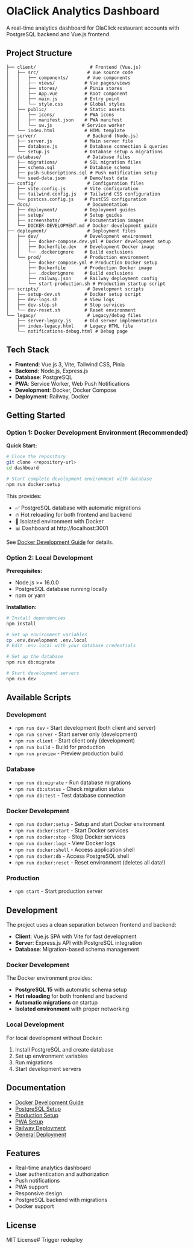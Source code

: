 # OlaClick Analytics Dashboard

A real-time analytics dashboard for OlaClick restaurant accounts with PostgreSQL backend and Vue.js frontend.

## Project Structure

```
├── client/                    # Frontend (Vue.js)
│   ├── src/                  # Vue source code
│   │   ├── components/       # Vue components
│   │   ├── views/           # Vue pages/views
│   │   ├── stores/          # Pinia stores
│   │   ├── App.vue          # Root component
│   │   ├── main.js          # Entry point
│   │   └── style.css        # Global styles
│   ├── public/              # Static assets
│   │   ├── icons/           # PWA icons
│   │   ├── manifest.json    # PWA manifest
│   │   └── sw.js           # Service worker
│   └── index.html           # HTML template
├── server/                   # Backend (Node.js)
│   ├── server.js            # Main server file
│   ├── database.js          # Database connection & queries
│   └── setup.js             # Database setup & migrations
├── database/                 # Database files
│   ├── migrations/          # SQL migration files
│   ├── schema.sql           # Database schema
│   ├── push-subscriptions.sql # Push notification setup
│   └── seed-data.json       # Demo/test data
├── config/                   # Configuration files
│   ├── vite.config.js       # Vite configuration
│   ├── tailwind.config.js   # Tailwind CSS configuration
│   └── postcss.config.js    # PostCSS configuration
├── docs/                     # Documentation
│   ├── deployment/          # Deployment guides
│   ├── setup/               # Setup guides
│   ├── screenshots/         # Documentation images
│   └── DOCKER-DEVELOPMENT.md # Docker development guide
├── deployment/               # Deployment files
│   ├── dev/                 # Development environment
│   │   ├── docker-compose.dev.yml # Docker development setup
│   │   ├── Dockerfile.dev   # Development Docker image
│   │   └── .dockerignore    # Build exclusions
│   └── prod/                # Production environment
│       ├── docker-compose.yml # Production Docker setup
│       ├── Dockerfile       # Production Docker image
│       ├── .dockerignore    # Build exclusions
│       ├── railway.json     # Railway deployment config
│       └── start-production.sh # Production startup script
├── scripts/                  # Development scripts
│   ├── setup-dev.sh         # Docker setup script
│   ├── dev-logs.sh          # View logs
│   ├── dev-stop.sh          # Stop services
│   └── dev-reset.sh         # Reset environment
└── legacy/                   # Legacy/debug files
    ├── server-legacy.js     # Old server implementation
    ├── index-legacy.html    # Legacy HTML file
    └── notifications-debug.html # Debug page
```

## Tech Stack

- **Frontend**: Vue.js 3, Vite, Tailwind CSS, Pinia
- **Backend**: Node.js, Express.js
- **Database**: PostgreSQL
- **PWA**: Service Worker, Web Push Notifications
- **Development**: Docker, Docker Compose
- **Deployment**: Railway, Docker

## Getting Started

### Option 1: Docker Development Environment (Recommended)

**Quick Start:**
```bash
# Clone the repository
git clone <repository-url>
cd dashboard

# Start complete development environment with database
npm run docker:setup
```

This provides:
- ✅ PostgreSQL database with automatic migrations
- 🔥 Hot reloading for both frontend and backend
- 🐳 Isolated environment with Docker
- 📊 Dashboard at http://localhost:3001

See [Docker Development Guide](docs/DOCKER-DEVELOPMENT.md) for details.

### Option 2: Local Development

**Prerequisites:**
- Node.js >= 16.0.0
- PostgreSQL database running locally
- npm or yarn

**Installation:**
```bash
# Install dependencies
npm install

# Set up environment variables
cp .env.development .env.local
# Edit .env.local with your database credentials

# Set up the database
npm run db:migrate

# Start development servers
npm run dev
```

## Available Scripts

### Development
- `npm run dev` - Start development (both client and server)
- `npm run server` - Start server only (development)
- `npm run client` - Start client only (development)
- `npm run build` - Build for production
- `npm run preview` - Preview production build

### Database
- `npm run db:migrate` - Run database migrations
- `npm run db:status` - Check migration status
- `npm run db:test` - Test database connection

### Docker Development
- `npm run docker:setup` - Setup and start Docker environment
- `npm run docker:start` - Start Docker services
- `npm run docker:stop` - Stop Docker services
- `npm run docker:logs` - View Docker logs
- `npm run docker:shell` - Access application shell
- `npm run docker:db` - Access PostgreSQL shell
- `npm run docker:reset` - Reset environment (deletes all data!)

### Production
- `npm start` - Start production server

## Development

The project uses a clean separation between frontend and backend:

- **Client**: Vue.js SPA with Vite for fast development
- **Server**: Express.js API with PostgreSQL integration
- **Database**: Migration-based schema management

### Docker Development

The Docker environment provides:
- **PostgreSQL 15** with automatic schema setup
- **Hot reloading** for both frontend and backend
- **Automatic migrations** on startup
- **Isolated environment** with proper networking

### Local Development

For local development without Docker:
1. Install PostgreSQL and create database
2. Set up environment variables
3. Run migrations
4. Start development servers

## Documentation

- [Docker Development Guide](docs/DOCKER-DEVELOPMENT.md)
- [PostgreSQL Setup](docs/README-POSTGRES.md)
- [Production Setup](docs/setup/PRODUCTION-SETUP.md)
- [PWA Setup](docs/setup/PWA-SETUP.md)
- [Railway Deployment](docs/deployment/RAILWAY-DEPLOYMENT.md)
- [General Deployment](docs/deployment/DEPLOYMENT.md)

## Features

- Real-time analytics dashboard
- User authentication and authorization
- Push notifications
- PWA support
- Responsive design
- PostgreSQL backend with migrations
- Docker support

## License

MIT License# Trigger redeploy
